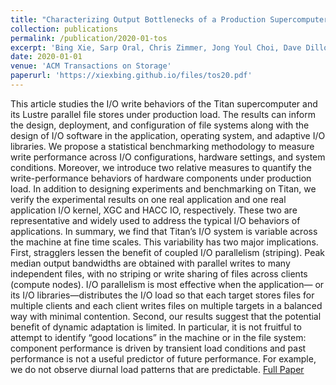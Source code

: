 ```yaml
---
title: "Characterizing Output Bottlenecks of a Production Supercomputer: Analysis and Implications"
collection: publications
permalink: /publication/2020-01-tos
excerpt: 'Bing Xie, Sarp Oral, Chris Zimmer, Jong Youl Choi, Dave Dillow, Scott Klasky, Jay Lofstead, Norbert Podhorszki, Jeff S. Chase.'
date: 2020-01-01
venue: 'ACM Transactions on Storage'
paperurl: 'https://xiexbing.github.io/files/tos20.pdf'
---
```

This article studies the I/O write behaviors of the Titan supercomputer and its Lustre parallel file stores under
production load. The results can inform the design, deployment, and configuration of file systems along with
the design of I/O software in the application, operating system, and adaptive I/O libraries.
We propose a statistical benchmarking methodology to measure write performance across I/O configurations, hardware settings, and system conditions. Moreover, we introduce two relative measures to quantify
the write-performance behaviors of hardware components under production load. In addition to designing
experiments and benchmarking on Titan, we verify the experimental results on one real application and one
real application I/O kernel, XGC and HACC IO, respectively. These two are representative and widely used
to address the typical I/O behaviors of applications.
In summary, we find that Titan’s I/O system is variable across the machine at fine time scales. This variability has two major implications. First, stragglers lessen the benefit of coupled I/O parallelism (striping). Peak
median output bandwidths are obtained with parallel writes to many independent files, with no striping or
write sharing of files across clients (compute nodes). I/O parallelism is most effective when the application—
or its I/O libraries—distributes the I/O load so that each target stores files for multiple clients and each client
writes files on multiple targets in a balanced way with minimal contention. Second, our results suggest that
the potential benefit of dynamic adaptation is limited. In particular, it is not fruitful to attempt to identify
“good locations” in the machine or in the file system: component performance is driven by transient load
conditions and past performance is not a useful predictor of future performance. For example, we do not
observe diurnal load patterns that are predictable.
[Full Paper](https://xiexbing.github.io/files/tos20.pdf)
